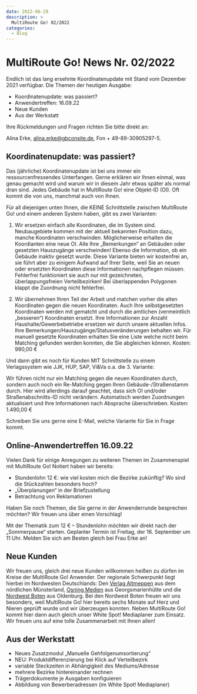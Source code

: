 ```yaml
---
date: 2022-06-29
description: >
  MultiRoute Go! 02/2022
categories:
  - Blog
---
```


# MultiRoute Go! News Nr. 02/2022

Endlich ist das lang ersehnte Koordinatenupdate mit Stand vom Dezember 2021 verfügbar. Die Themen der heutigen Ausgabe:

- Koordinatenupdate: was passiert?
- Anwendertreffen: 16.09.22
- Neue Kunden
- Aus der Werkstatt

Ihre Rückmeldungen und Fragen richten Sie bitte direkt an:

Alina Erke, alina.erke@gbconsite.de, Fon + 49-89-30905297-5.

## Koordinatenupdate: was passiert?

Das (jährliche) Koordinatenupdate ist bei uns immer ein ressourcenfressendes Unterfangen. Gerne erklären wir Ihnen einmal, was genau gemacht wird und warum wir in diesem Jahr etwas später als normal dran sind.
Jedes Gebäude hat in MultiRoute Go! eine Objekt-ID (OI). Oft kommt die von uns, manchmal auch von Ihnen.

Für all diejenigen unten Ihnen, die KEINE Schnittstelle zwischen MultiRoute Go! und einem anderen System haben, gibt es zwei Varianten:

1. Wir ersetzen einfach alle Koordinaten, die im System sind. Neubaugebiete kommen mit der aktuell bekannten Position dazu, manche Koordinaten verschwinden. Möglicherweise erhalten die Koordianten eine neue OI.
Alle Ihre „Bemerkungen“ an Gebäuden oder gesetzten Hauszugänge verschwinden! Ebenso die Information, ob ein Gebäude inaktiv gesetzt wurde. Diese Variante bieten wir kostenfrei an, sie führt aber zu einigem Aufwand auf Ihrer Seite, weil Sie an neuen oder ersetzten Koordinaten diese Informationen nachpflegen müssen. Fehlerfrei funktioniert sie auch nur mit gezeichneten, überlappungsfreien Verteilbezirken! Bei überlappenden Polygonen klappt die Zuordnung nicht fehlerfrei.

2. Wir übernehmen Ihren Teil der Arbeit und matchen vorher die alten Koordinaten gegen die neuen Koordinaten.
Auch Ihre selbstgesetzten Koordinaten werden mit gematcht und durch die amtlichen (vermeintlich „besseren“) Koordinaten ersetzt. Ihre Informationen zur Anzahl Haushalte/Gewerbebetriebe ersetzen wir durch unsere aktuellen Infos. Ihre Bemerkungen/Hauszugänge/Statusveränderungen behalten wir.
Für manuell gesetzte Koordinaten erhalten Sie eine Liste welche nicht beim Matching gefunden werden konnten, die Sie abgleichen können.
Kosten: 990,00 €

Und dann gibt es noch für Kunden MIT Schnittstelle zu einem Verlagssystem wie JJK, HUP, SAP, Vi&Va o.a. die 3. Variante:

Wir führen nicht nur ein Matching gegen die neuen Koordinaten durch, sondern auch noch ein Re-Matching gegen Ihren Gebäude-/Straßenstamm durch. Hier wird allerdings darauf geachtet, dass sich OI und/oder Straßenabschnitts-ID nicht verändern. Automatisch werden Zuordnungen aktualisiert und Ihre Informationen nach Absprache überschrieben.
Kosten: 1.490,00 €

Schreiben Sie uns gerne eine E-Mail, welche Variante für Sie in Frage kommt.

## Online-Anwendertreffen 16.09.22

Vielen Dank für einige Anregungen zu weiteren Themen im Zusammenspiel mit MultiRoute Go! Notiert haben wir bereits:

- Stundenlohn 12 €: wie viel kosten mich die Bezirke zukünftig? Wo sind die Stückzahlen besonders hoch?
- „Überplanungen“ in der Briefzustellung
- Betrachtung von Reklamationen

Haben Sie noch Themen, die Sie gerne in der Anwenderrunde besprechen möchten? Wir freuen uns über einen Vorschlag!

Mit der Thematik zum 12 € – Stundenlohn möchten wir direkt nach der „Sommerpause“ starten. Geplanter Termin ist Freitag, der 16. September um 11 Uhr. Melden Sie sich am Besten gleich bei Frau Erke an!


## Neue Kunden
Wir freuen uns, gleich drei neue Kunden willkommen heißen zu dürfen im Kreise der MultiRoute Go! Anwender. Der regionale Schwerpunkt liegt hierbei im Nordwesten Deutschlands:
Den [Verlag Altmeppen](https://www.verlag-altmeppen.de/) aus dem nördlichen Münsterland, [Osning Medien](https://wir-bringen-nachrichten.de/) aus Georgsmarienhütte und die [Nordwest Boten](https://nordwestboten.de/) aus Oldenburg. Bei den Nordwest Boten freuen wir uns besonders, weil MultiRoute Go! hier bereits sechs Monate auf Herz und Nieren geprüft wurde und wir überzeugen konnten. Neben MultiRoute Go! kommt hier dann auch gleich unser White Spot! Mediaplaner zum Einsatz.
Wir freuen uns auf eine tolle Zusammenarbeit mit Ihnen allen!

## Aus der Werkstatt

- Neues Zusatzmodul „Manuelle Gehfolgenumsortierung“
- NEU: Produktdifferenzierung bei Klick auf Verteilbezirk
- variable Steckzeiten in Abhängigkeit des Mediums/Adresse
- mehrere Bezirke hintereinander rechnen
- Trägerdokumente je Ausgaben konfiguieren
- Abbildung von Bewerberadressen (im White Spot! Mediaplaner)
